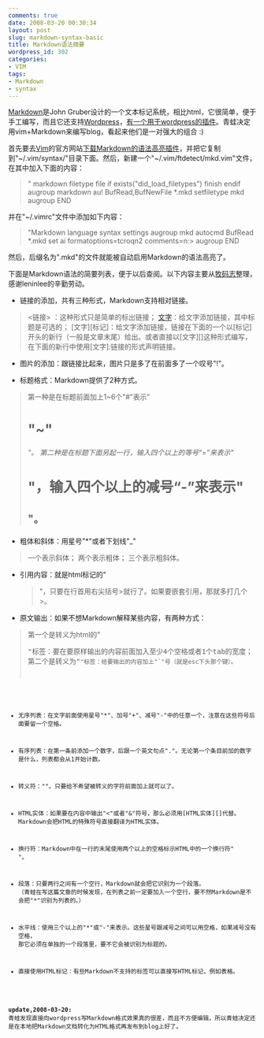 ```yaml
---
comments: true
date: 2008-03-20 00:30:34
layout: post
slug: markdown-syntax-basic
title: Markdown语法摘要
wordpress_id: 302
categories:
- VIM
tags:
- Markdown
- syntax
---
```


[Markdown](http://daringfireball.net/projects/Markdown/)是John Gruber设计的一个文本标记系统，相比html，它很简单，便于手工编写，而且它还支持[Wordpress](http://wordpress.org/)，[有一个用于wordpress的插件](http://michelf.com/projects/php-Markdown/)。青蛙决定用vim+Markdown来编写blog，看起来他们是一对强大的组合 :)

首先要去[Vim](http://www.vim.org/)的官方网站[下载Markdown的语法高亮插件](http://www.vim.org/scripts/script.php?script_id=1242)，并把它复制到"~/.vim/syntax/"目录下面。然后，新建一个"~/.vim/ftdetect/mkd.vim"文件，在其中加入下面的内容：


> " markdown filetype file
if exists("did_load_filetypes")
finish
endif
augroup markdown
au! BufRead,BufNewFile *.mkd   setfiletype mkd
augroup END


并在"~/.vimrc"文件中添加如下内容：


> "Markdown language syntax settings
augroup mkd
autocmd BufRead *.mkd  set ai formatoptions=tcroqn2 comments=n:>
augroup END


然后，后缀名为".mkd"的文件就能被自动启用Markdown的语法高亮了。

下面是Markdown语法的简要列表，便于以后查阅。以下内容主要从[牧码志](http://www.leninlee.cn)整理，感谢leninlee的辛勤劳动。



	
  * 链接的添加，共有三种形式，Markdown支持相对链接。


> <链接> ：这种形式只是简单的标出链接；
[文字](链接 "标题")：给文字添加链接，其中标题是可选的；
[文字][标记]：给文字添加链接，链接在下面的一个以[标记]开头的新行（一般是文章末尾）给出。或者直接以[文字][]这种形式编写，在下面的新行中使用[文字]:链接的形式声明链接。




	
  * 图片的添加：跟链接比起来，图片只是多了在前面多了一个叹号"!"。

	
  * 标题格式：Markdown提供了2种方式。


> 第一种是在标题前面加上1~6个"#"表示"<h1>"~"<h6>"。
第二种是在标题下面另起一行，输入四个以上的等号“=”来表示"<h1>"，输入四个以上的减号“-”来表示"<h2>"。




	
  * 粗体和斜体：用星号"*"或者下划线"_"


> 一个表示斜体；
两个表示粗体；
三个表示粗斜体。




	
  * 引用内容：就是html标记的"<blockquote>"，只要在行首用右尖括号>就行了。如果要嵌套引用，那就多打几个>。

	
  * 原文输出：如果不想Markdown解释某些内容，有两种方式：


> 第一个是转义为html的"<pre>"标签：要在要原样输出的内容前面加入至少4个空格或者1个tab的宽度；
第二个是转义为"<code>"标签：给要输出的内容加上"`"号（就是esc下头那个键）。




	
  * 无序列表：在文字前面使用星号"*"、加号"+"、减号"-"中的任意一个，注意在这些符号后面要留一个空格。

	
  * 有序列表：在第一条前添加一个数字，后跟一个英文句点"."。无论第一个条目前加的数字是什么，列表都会从1开始计数。

	
  * 转义符：""。只要给不希望被转义的字符前面加上就可以了。

	
  * HTML实体：如果要在内容中输出"<"或者"&"符号，那么必须用[HTML实体][]代替。Markdown会把HTML的特殊符号直接翻译为HTML实体。

	
  * 换行符：Markdown中在一行的末尾使用两个以上的空格标示HTML中的一个换行符"<br/>"。

	
  * 段落：只要两行之间有一个空行，Markdown就会把它识别为一个段落。
（青蛙在写这篇文章的时候发现，在列表之前一定要加入一个空行，要不然Markdown是不会把"*"识别为列表的。）

	
  * 水平线：使用三个以上的"*"或"-"来表示。这些星号跟减号之间可以用空格，如果减号没有空格，
那它必须在单独的一个段落里，要不它会被识别为标题的。

	
  * 直接使用HTML标记：有些Markdown不支持的标签可以直接写HTML标记，例如表格。


**update,2008-03-20:** 青蛙发现直接向wordpress写Markdown格式效果真的很差，而且不方便编辑，所以青蛙决定还是在本地把Markdown文档转化为HTML格式再发布到blog上好了。
